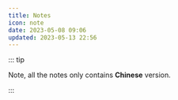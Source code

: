 ```yaml
---
title: Notes
icon: note
date: 2023-05-08 09:06
updated: 2023-05-13 22:56
---
```


::: tip

Note, all the notes only contains **Chinese** version.

:::